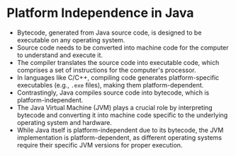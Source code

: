 # Platform Independence in Java
- Bytecode, generated from Java source code, is designed to be executable on any operating system.
- Source code needs to be converted into machine code for the computer to understand and execute it.
- The compiler translates the source code into executable code, which comprises a set of instructions for the computer's processor.
- In languages like C/C++, compiling code generates platform-specific executables (e.g., `.exe` files), making them platform-dependent.
- Contrastingly, Java compiles source code into bytecode, which is platform-independent.
- The Java Virtual Machine (JVM) plays a crucial role by interpreting bytecode and converting it into machine code specific to the underlying operating system and hardware.
- While Java itself is platform-independent due to its bytecode, the JVM implementation is platform-dependent, as different operating systems require their specific JVM versions for proper execution.